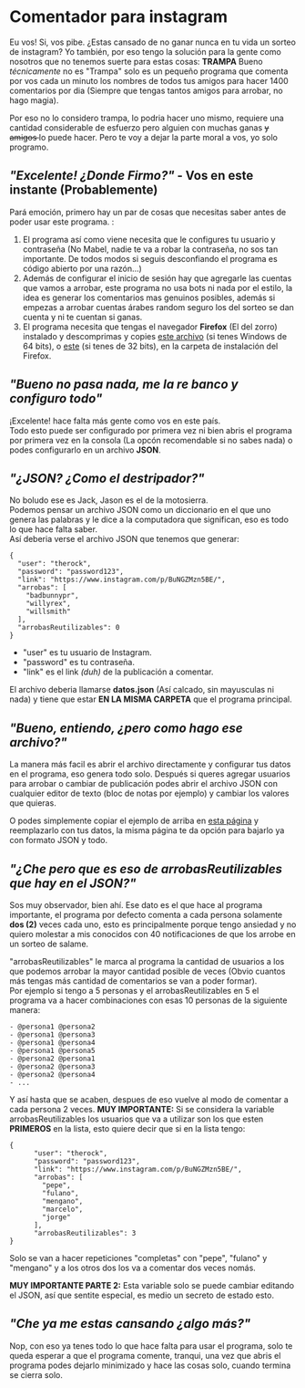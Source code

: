 # Comentador para instagram

Eu vos! Si, vos pibe. ¿Estas cansado de no ganar nunca en tu vida un sorteo de instagram? Yo también, por eso tengo la solución para la gente como nosotros que no tenemos suerte para estas cosas: **TRAMPA** Bueno *técnicamente* no es "Trampa" solo es un pequeño programa que comenta por vos cada un minuto los nombres de todos tus amigos para hacer 1400 comentarios por dia (Siempre que tengas tantos amigos para arrobar, no hago magia).  

Por eso no lo considero trampa, lo podria hacer uno mismo, requiere una cantidad considerable de esfuerzo pero alguien con muchas ganas <s> y amigos </s> lo puede hacer. Pero te voy a dejar la parte moral a vos, yo solo programo.

## *"Excelente! ¿Donde Firmo?"* - Vos en este instante (Probablemente)

Pará emoción, primero hay un par de cosas que necesitas saber antes de poder usar este programa. :

1. El programa así como viene necesita que le configures tu usuario y contraseña (No Mabel, nadie te va a robar la contraseña, no sos tan importante. De todos modos si seguis desconfiando el programa es código abierto por una razón...)
2. Además de configurar el inicio de sesión hay que agregarle las cuentas que vamos a arrobar, este programa no usa bots ni nada por el estilo, la idea es generar los comentarios mas genuinos posibles, además si empezas a arrobar cuentas árabes random seguro los del sorteo se dan cuenta y ni te cuentan si ganas.
3. El programa necesita que tengas el navegador **Firefox** (El del zorro) instalado y descomprimas y copies [este archivo](https://github.com/mozilla/geckodriver/releases/download/v0.31.0/geckodriver-v0.31.0-win64.zip) (si tenes Windows de 64 bits), o [este](https://github.com/mozilla/geckodriver/releases/download/v0.31.0/geckodriver-v0.31.0-win32.zip) (si tenes de 32 bits), en la carpeta de instalación del Firefox.

## *"Bueno no pasa nada, me la re banco y configuro todo"*
¡Excelente! hace falta más gente como vos en este país.  
Todo esto puede ser configurado por primera vez ni bien abris el programa por primera vez en la consola (La opcón recomendable si no sabes nada) o podes configurarlo en un archivo **JSON**.

## *"¿JSON? ¿Como el destripador?"*
No boludo ese es Jack, Jason es el de la motosierra.  
Podemos pensar un archivo JSON como un diccionario en el que uno genera las palabras y le dice a la computadora que significan, eso es todo lo que hace falta saber.  
Así deberia verse el archivo JSON que tenemos que generar:

    {
      "user": "therock",
      "password": "password123",
      "link": "https://www.instagram.com/p/BuNGZMzn5BE/",
      "arrobas": [
        "badbunnypr",
        "willyrex",
        "willsmith"
      ],
      "arrobasReutilizables": 0
    }

 - "user" es tu usuario de Instagram.  
 - "password" es tu contraseña.
 - "link" es el link *(duh)* de la publicación a comentar.
    
El archivo deberia llamarse **datos.json** (Así calcado, sin mayusculas ni nada) y tiene que estar **EN LA MISMA CARPETA** que el programa principal.

## *"Bueno, entiendo, ¿pero como hago ese archivo?"*
La manera más facil es abrir el archivo directamente y configurar tus datos en el programa, eso genera todo solo. Después si queres agregar usuarios para arrobar o cambiar de publicación podes abrir el archivo JSON con cualquier editor de texto (bloc de notas por ejemplo) y cambiar los valores que quieras.

O podes simplemente copiar el ejemplo de arriba en [esta página](https://codebeautify.org/jsonviewer) y reemplazarlo con tus datos, la misma página te da opción para bajarlo ya con formato JSON y todo.

## *"¿Che pero que es eso de arrobasReutilizables que hay en el JSON?"*
Sos muy observador, bien ahí.
Ese dato es el que hace al programa importante, el programa por defecto comenta a cada persona solamente **dos (2)** veces cada uno, esto es principalmente porque tengo ansiedad y no quiero molestar a mis conocidos con 40 notificaciones de que los arrobe en un sorteo de salame.  

"arrobasReutilizables" le marca al programa la cantidad de usuarios a los que podemos arrobar la mayor cantidad posible de veces (Obvio cuantos más tengas más cantidad de comentarios se van a poder formar).  
Por ejemplo si tengo a 5 personas y el arrobasReutilizables en 5 el programa va a hacer combinaciones con esas 10 personas de la siguiente manera:  

    - @persona1 @persona2
    - @persona1 @persona3
    - @persona1 @persona4
    - @persona1 @persona5
    - @persona2 @persona1
    - @persona2 @persona3
    - @persona2 @persona4
    - ...

Y así hasta que se acaben, despues de eso vuelve al modo de comentar a cada persona 2 veces.
**MUY IMPORTANTE:** Si se considera la variable arrobasReutilizables los usuarios que va a utilizar son los que esten **PRIMEROS** en la lista, esto quiere decir que si en la lista tengo:

    {
          "user": "therock",
          "password": "password123",
          "link": "https://www.instagram.com/p/BuNGZMzn5BE/",
          "arrobas": [
            "pepe",
            "fulano",
            "mengano",
            "marcelo",
            "jorge"
          ],
          "arrobasReutilizables": 3
    }
    
Solo se van a hacer repeticiones "completas" con "pepe", "fulano" y "mengano" y a los otros dos los va a comentar dos veces nomás.

**MUY IMPORTANTE PARTE 2:** Esta variable solo se puede cambiar editando el JSON, así que sentite especial, es medio un secreto de estado esto.

## *"Che ya me estas cansando ¿algo más?"*
Nop, con eso ya tenes todo lo que hace falta para usar el programa, solo te queda esperar a que el programa comente, tranqui, una vez que abris el programa podes dejarlo minimizado y hace las cosas solo, cuando termina se cierra solo.
